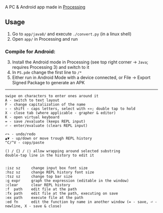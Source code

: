 A PC & Android app made in [Processing](https://processing.org/)

## Usage
1. Go to `app/java8/` and execute `./convert.py` (in a linux shell)
2. Open `app/` in Processing and run

### Compile for Android:
3. Install the Android mode in Processing (see top right corner → `Java`; requires Processing 3) and switch to it
4. In `PS.pde` change the first line to `/*`
5. Either run in Android Mode with a device connected, or File → Export Signed Package to generate an APK


---

```
swipe on characters to enter ones around it
A - switch to text layout
F - change capitalization of the name
⇧ - shift - caps letters, select with «»; double tap to hold
X - close tab (where applicable - grapher & editor)
K - open virtual keyboard
= - save /evaluate (keeps REPL input)
⏎ - enter/evaluate (clears REPL input)

↶↷ - undo/redo
▲▼ - up/down or move trough REPL history
^C/^V - copy/paste

() / {} / ⟨⟩ allow wrapping around selected substring
double-tap line in the history to edit it


:isz sz     change input box font size
:hsz sz     change REPL history font size
:tsz sz     change top bar size
:g expr     graph the expression (editable in the window)
:clear      clear REPL history
:f  path    edit file at the path
:fx path    edit file at the path, executing on save
:ex path    execute file at the path
:ed fn      edit the function by name in another window (= - save, ⏎ - newline, X - save & close)
```